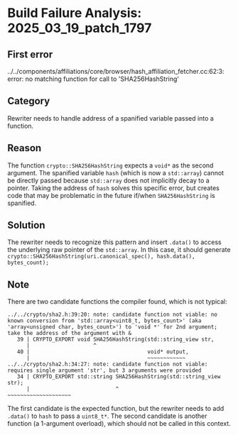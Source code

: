 # Build Failure Analysis: 2025_03_19_patch_1797

## First error

../../components/affiliations/core/browser/hash_affiliation_fetcher.cc:62:3: error: no matching function for call to 'SHA256HashString'

## Category
Rewriter needs to handle address of a spanified variable passed into a function.

## Reason
The function `crypto::SHA256HashString` expects a `void*` as the second argument. The spanified variable `hash` (which is now a `std::array`) cannot be directly passed because `std::array` does not implicitly decay to a pointer.  Taking the address of `hash` solves this specific error, but creates code that may be problematic in the future if/when `SHA256HashString` is spanified.

## Solution
The rewriter needs to recognize this pattern and insert `.data()` to access the underlying raw pointer of the `std::array`. In this case, it should generate `crypto::SHA256HashString(uri.canonical_spec(), hash.data(), bytes_count);`

## Note
There are two candidate functions the compiler found, which is not typical:
```
../../crypto/sha2.h:39:20: note: candidate function not viable: no known conversion from 'std::array<uint8_t, bytes_count>' (aka 'array<unsigned char, bytes_count>') to 'void *' for 2nd argument; take the address of the argument with &
   39 | CRYPTO_EXPORT void SHA256HashString(std::string_view str,
      |                    ^
   40 |                                     void* output,
      |                                     ~~~~~~~~~~~~
../../crypto/sha2.h:34:27: note: candidate function not viable: requires single argument 'str', but 3 arguments were provided
   34 | CRYPTO_EXPORT std::string SHA256HashString(std::string_view str);
      |                           ^                ~~~~~~~~~~~~~~~~~~~~
```
The first candidate is the expected function, but the rewriter needs to add `.data()` to `hash` to pass a `uint8_t*`. The second candidate is another function (a 1-argument overload), which should not be called in this context.